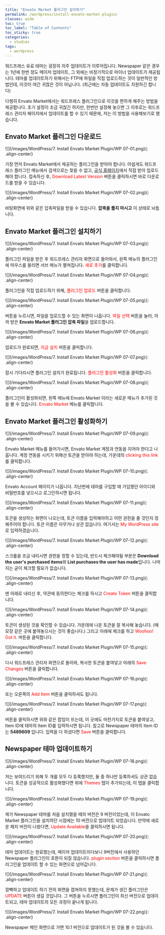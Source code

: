 ```yaml
---
title: "Envato Market 플러그인 설치하기"
permalink: /wordpress/install-envato-market-plugin/
classes: wide
toc: true
toc_label: "Table of Contents"
toc_sticky: true
categories:
  - studies
tags:
  - wordpress
---
```


워드프레스 유료 테마는 굉장히 자주 업데이트가 이루어집니다. Newspaper 같은 경우는 1년에 한번 정도 메이저 업데이트, 그 외에는 비정기적으로 마이너 업데이트가 제공됩니다. 테마를 업데이트하기 위해서는 FTP에 파일을 직접 업로드하는 것이 일반적인 방법인데, 이것이 여간 귀찮은 것이 아닙니다. (최근에는 자동 업데이트도 지원하긴 합니다)

다행히 Envato Market에서는 워드프레스 플러그인으로 이것을 편하게 해주는 방법을 제공합니다. 초기 설정이 조금 귀찮긴 하지만, 한번만 설정해 놓으면 그 이후로는 워드프레스 관리자 페이지에서 업데이트를 할 수 있기 때문에, 저는 이 방법을 사용해보기로 했습니다.

## Envato Market 플러그인 다운로드

![](/images/WordPress/7. Install Envato Market Plugin/WP 07-01.png){: .align-center}

가장 먼저 Envato Market에서 제공하는 플러그인을 받아야 합니다. 아쉽게도 워드프레스 플러그인 메뉴에서 검색으로는 찾을 수 없고, [공식 홈페이지](https://envato.com/market-plugin/)에서 직접 받아 업로드해야 합니다. 접속하신 후, <span style="color:red">Download Latest Version</span> 버튼을 클릭하시면 바로 다운로드를 받을 수 있습니다.

![](/images/WordPress/7. Install Envato Market Plugin/WP 07-02.png){: .align-center}

바탕화면에 위와 같은 압축파일을 받을 수 있습니다. **압축을 풀지 마시고** 이 상태로 놔둡니다.

## Envato Market 플러그인 설치하기

![](/images/WordPress/7. Install Envato Market Plugin/WP 07-03.png){: .align-center}

플러그인 파일을 받은 후 워드프레스 관리자 화면으로 들어와서, 왼쪽 메뉴의 플러그인에 마우스를 올리면 서브 메뉴가 펼쳐집니다. <span style="color:red">새로 추가</span>를 클릭합니다.

![](/images/WordPress/7. Install Envato Market Plugin/WP 07-04.png){: .align-center}

플러그인을 직접 업로드하기 위해, <span style="color:red">플러그인 업로드</span> 버튼을 클릭합니다.

![](/images/WordPress/7. Install Envato Market Plugin/WP 07-05.png){: .align-center}

버튼을 누르시면, 파일을 업로드할 수 있는 화면이 나옵니다. <span style="color:red">파일 선택</span> 버튼을 눌러, 아까 받은 **Envato Market 플러그인 압축 파일**을 업로드합니다.

![](/images/WordPress/7. Install Envato Market Plugin/WP 07-06.png){: .align-center}

업로드가 완료되면, <span style="color:red">지금 설치</span> 버튼을 클릭합니다.

![](/images/WordPress/7. Install Envato Market Plugin/WP 07-07.png){: .align-center}

잠시 기다리시면 플러그인 설치가 완료됩니다. <span style="color:red">플러그인 활성화</span> 버튼을 클릭합니다.

![](/images/WordPress/7. Install Envato Market Plugin/WP 07-08.png){: .align-center}

플러그인이 활성화되면, 왼쪽 메뉴에 Envato Market 이라는 새로운 메뉴가 추가된 것을 볼 수 있습니다. <span style="color:red">Envato Market</span> 메뉴를 클릭합니다.

## Envato Market 플러그인 활성화하기

![](/images/WordPress/7. Install Envato Market Plugin/WP 07-09.png){: .align-center}

Envato Market 메뉴를 들어가시면, Envato Market 계정과 연동을 지어야 한다고 나옵니다. 계정 연동을 시키기 위해선 토큰을 받아야 하는데, 가운데의 <span style="color:red">clicking this link</span>를 클릭합니다.

![](/images/WordPress/7. Install Envato Market Plugin/WP 07-10.png){: .align-center}

Envato Account 페이지가 나옵니다. 지난번에 테마를 구입할 때 가입했던 아이디와 비밀번호를 넣으시고 로그인하시면 됩니다.

![](/images/WordPress/7. Install Envato Market Plugin/WP 07-11.png){: .align-center}

토큰을 생성하는 화면이 나오는데, 토큰 이름을 입력해야하고 어떤 권한을 줄 것인지 정해주어야 합니다. 토큰 이름은 아무거나 상관 없습니다. 여기서는 <span style="color:red">My WordPress site</span>로 입력하겠습니다.

![](/images/WordPress/7. Install Envato Market Plugin/WP 07-12.png){: .align-center}

스크롤을 조금 내리시면 권한을 정할 수 있는데, 반드시 체크해야될 부분은 **Download the user's purchased items**와 **List purchases the user has made**입니다. 나머지는 굳이 체크할 필요가 없습니다.

![](/images/WordPress/7. Install Envato Market Plugin/WP 07-13.png){: .align-center}

맨 아래로 내리신 후, 약관에 동의한다는 체크를 하시고 <span style="color:red">Create Token</span> 버튼을 클릭합니다.

![](/images/WordPress/7. Install Envato Market Plugin/WP 07-14.png){: .align-center}

토큰이 생성된 것을 확인할 수 있습니다. 가운데에 나온 토큰을 잘 복사해 놓습니다. (메모장 같은 곳에 붙여놓으시는 것이 좋습니다.) 그리고 아래에 체크를 하고 <span style="color:red">Woohoo! Got it.</span> 버튼을 클릭합니다.

![](/images/WordPress/7. Install Envato Market Plugin/WP 07-15.png){: .align-center}

다시 워드프레스 관리자 화면으로 돌아와, 복사한 토큰을 붙여넣고 아래의 <span style="color:red">Save Changes</span> 버튼을 클릭합니다.

![](/images/WordPress/7. Install Envato Market Plugin/WP 07-16.png){: .align-center}

또는 오른쪽의 <span style="color:red">Add Item</span> 버튼을 클릭하셔도 됩니다.

![](/images/WordPress/7. Install Envato Market Plugin/WP 07-17.png){: .align-center}

버튼을 클릭하시면 위와 같은 팝업이 뜨는데, 이 곳에도 마찬가지로 토큰을 붙여넣고, Item ID에 테마의 Item ID를 입력하시면 됩니다. 참고로 Newspaper 테마의 Item ID는 **5489609** 입니다. 입력을 다 하셨다면 <span style="color:red">Save</span> 버튼을 클릭합니다.

## Newspaper 테마 업데이트하기

![](/images/WordPress/7. Install Envato Market Plugin/WP 07-18.png){: .align-center}

저는 보여드리기 위해 두 개를 모두 다 등록했지만, 둘 중 하나만 등록하셔도 상관 없습니다. 토큰을 성공적으로 활성화했다면 위에 <span style="color:red">Themes</span> 탭이 추가되는데, 이 탭을 클릭합니다.

![](/images/WordPress/7. Install Envato Market Plugin/WP 07-19.png){: .align-center}

제가 Newspaper 테마를 처음 설치했을 때의 버전은 9 버전이었는데, 이 Envato Market 플러그인을 설치하던 시점에는 10 버전으로 업데이트 되었습니다. 만약에 새로운 패치 버전이 나왔다면, <span style="color:red">Update Available</span>을 클릭하시면 됩니다.

![](/images/WordPress/7. Install Envato Market Plugin/WP 07-20.png){: .align-center}

테마 업데이트는 완료했는데, 메이저 업데이트이다보니 9버전에서 사용하던 Newspaper 플러그인이 호환이 되질 않습니다. <span style="color:red">plugin section</span> 버튼을 클릭하시면 플러그인을 업데이트 할 수 있는 화면으로 넘어갑니다.

![](/images/WordPress/7. Install Envato Market Plugin/WP 07-21.png){: .align-center}

깜빡하고 업데이트 하기 전의 화면을 캡쳐하지 못했는데, 문제가 생긴 플러그인은 <span style="color:red">UPDATE</span> 버튼이 생길 것입니다. 그 버튼을 누르시면 플러그인이 최신 버전으로 업데이트되고, 테마 업데이트의 모든 과정이 끝나게 됩니다.

![](/images/WordPress/7. Install Envato Market Plugin/WP 07-22.png){: .align-center}

Newspaper 메인 화면으로 가면 10.1 버전으로 업데이트가 된 것을 볼 수 있습니다.